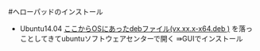 #ヘローパッドのインストール
- Ubuntu14.04
[ここからOSにあったdebファイル(vx.xx.x-x64.deb )](http://pad.haroopress.com/user.html)
を落っことしてきてubuntuソフトウェアセンターで開く
⇛GUIでインストール
